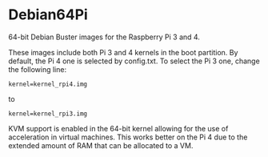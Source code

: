 # Debian64Pi
64-bit Debian Buster images for the Raspberry Pi 3 and 4.

These images include both Pi 3 and 4 kernels in the boot partition. By default, the Pi 4 one is selected by config.txt. To select the Pi 3 one, change the following line:

<code>kernel=kernel_rpi4.img</code>

to

<code>kernel=kernel_rpi3.img</code>

KVM support is enabled in the 64-bit kernel allowing for the use of acceleration in virtual machines. This works better on the Pi 4 due to the extended amount of RAM that can be allocated to a VM.



